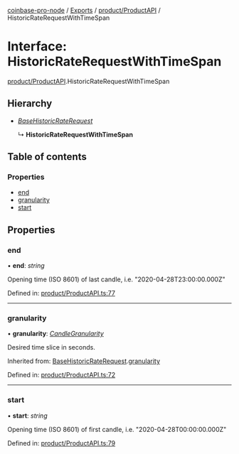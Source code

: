 [coinbase-pro-node](../README.md) / [Exports](../modules.md) / [product/ProductAPI](../modules/product_productapi.md) / HistoricRateRequestWithTimeSpan

# Interface: HistoricRateRequestWithTimeSpan

[product/ProductAPI](../modules/product_productapi.md).HistoricRateRequestWithTimeSpan

## Hierarchy

- [_BaseHistoricRateRequest_](product_productapi.basehistoricraterequest.md)

  ↳ **HistoricRateRequestWithTimeSpan**

## Table of contents

### Properties

- [end](product_productapi.historicraterequestwithtimespan.md#end)
- [granularity](product_productapi.historicraterequestwithtimespan.md#granularity)
- [start](product_productapi.historicraterequestwithtimespan.md#start)

## Properties

### end

• **end**: _string_

Opening time (ISO 8601) of last candle, i.e. "2020-04-28T23:00:00.000Z"

Defined in: [product/ProductAPI.ts:77](https://github.com/bennycode/coinbase-pro-node/blob/3a89239/src/product/ProductAPI.ts#L77)

---

### granularity

• **granularity**: [_CandleGranularity_](../enums/product_productapi.candlegranularity.md)

Desired time slice in seconds.

Inherited from: [BaseHistoricRateRequest](product_productapi.basehistoricraterequest.md).[granularity](product_productapi.basehistoricraterequest.md#granularity)

Defined in: [product/ProductAPI.ts:72](https://github.com/bennycode/coinbase-pro-node/blob/3a89239/src/product/ProductAPI.ts#L72)

---

### start

• **start**: _string_

Opening time (ISO 8601) of first candle, i.e. "2020-04-28T00:00:00.000Z"

Defined in: [product/ProductAPI.ts:79](https://github.com/bennycode/coinbase-pro-node/blob/3a89239/src/product/ProductAPI.ts#L79)
